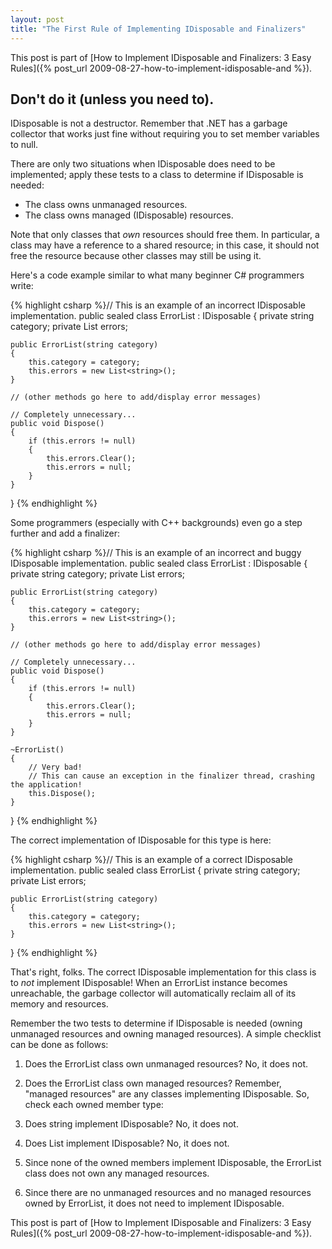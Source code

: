 ```yaml
---
layout: post
title: "The First Rule of Implementing IDisposable and Finalizers"
---
```

This post is part of [How to Implement IDisposable and Finalizers: 3 Easy Rules]({% post_url 2009-08-27-how-to-implement-idisposable-and %}).



## Don't do it (unless you need to).

IDisposable is not a destructor. Remember that .NET has a garbage collector that works just fine without requiring you to set member variables to null.



There are only two situations when IDisposable does need to be implemented; apply these tests to a class to determine if IDisposable is needed:



- The class owns unmanaged resources.
- The class owns managed (IDisposable) resources.


Note that only classes that _own_ resources should free them. In particular, a class may have a reference to a shared resource; in this case, it should not free the resource because other classes may still be using it.



Here's a code example similar to what many beginner C# programmers write:



{% highlight csharp %}// This is an example of an incorrect IDisposable implementation.
public sealed class ErrorList : IDisposable
{
    private string category;
    private List<string> errors;

    public ErrorList(string category)
    {
        this.category = category;
        this.errors = new List<string>();
    }

    // (other methods go here to add/display error messages)

    // Completely unnecessary...
    public void Dispose()
    {
        if (this.errors != null)
        {
            this.errors.Clear();
            this.errors = null;
        }
    }
}
{% endhighlight %}

Some programmers (especially with C++ backgrounds) even go a step further and add a finalizer:



{% highlight csharp %}// This is an example of an incorrect and buggy IDisposable implementation.
public sealed class ErrorList : IDisposable
{
    private string category;
    private List<string> errors;

    public ErrorList(string category)
    {
        this.category = category;
        this.errors = new List<string>();
    }

    // (other methods go here to add/display error messages)

    // Completely unnecessary...
    public void Dispose()
    {
        if (this.errors != null)
        {
            this.errors.Clear();
            this.errors = null;
        }
    }

    ~ErrorList()
    {
        // Very bad!
        // This can cause an exception in the finalizer thread, crashing the application!
        this.Dispose();
    }
}
{% endhighlight %}

The correct implementation of IDisposable for this type is here:



{% highlight csharp %}// This is an example of a correct IDisposable implementation.
public sealed class ErrorList
{
    private string category;
    private List<string> errors;

    public ErrorList(string category)
    {
        this.category = category;
        this.errors = new List<string>();
    }
}
{% endhighlight %}

That's right, folks. The correct IDisposable implementation for this class is to _not_ implement IDisposable! When an ErrorList instance becomes unreachable, the garbage collector will automatically reclaim all of its memory and resources.



Remember the two tests to determine if IDisposable is needed (owning unmanaged resources and owning managed resources). A simple checklist can be done as follows:



 1. Does the ErrorList class own unmanaged resources? No, it does not.
 1. Does the ErrorList class own managed resources? Remember, "managed resources" are any classes implementing IDisposable. So, check each owned member type:

  1. Does string implement IDisposable? No, it does not.
  1. Does List<string> implement IDisposable? No, it does not.
  1. Since none of the owned members implement IDisposable, the ErrorList class does not own any managed resources.

  1. Since there are no unmanaged resources and no managed resources owned by ErrorList, it does not need to implement IDisposable.


This post is part of [How to Implement IDisposable and Finalizers: 3 Easy Rules]({% post_url 2009-08-27-how-to-implement-idisposable-and %}).


